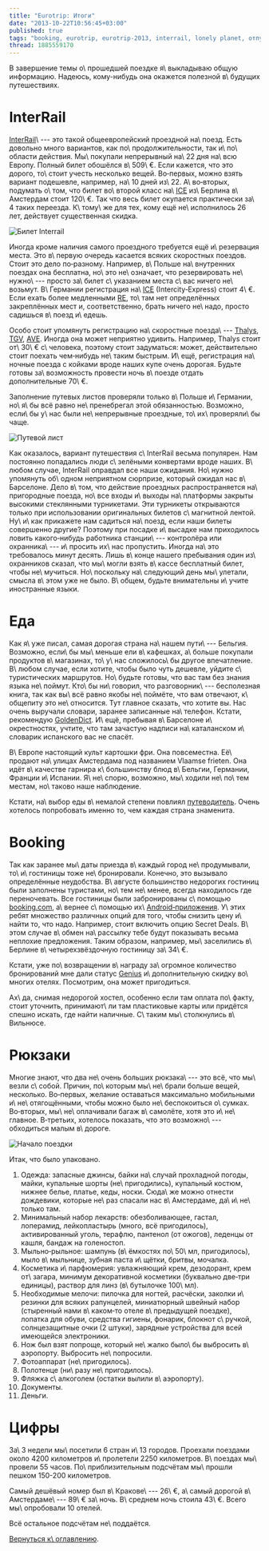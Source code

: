 ```yaml
---
title: "Eurotrip: Итоги"
date: "2013-10-22T10:56:45+03:00"
published: true
tags: "booking, eurotrip, eurotrip-2013, interrail, lonely planet, отпуск, путешествие, фотки"
thread: 1885559170
---
```


В завершение темы о\ прошедшей поездке я\ выкладываю общую информацию. Надеюсь, кому-нибудь она окажется полезной
в\ будущих путешествиях.

# InterRail

[InterRail]\ --- это такой общеевропейский проездной на\ поезд. Есть довольно много вариантов, как
по\ продолжительности, так и\ по\ области действия. Мы\ покупали непрерывный на\ 22 дня на\ всю Европу. Полный билет
обошёлся в\ 509\ €. Если кажется, что это дорого, то\ стоит учесть несколько вещей. Во&#8209;первых, можно взять вариант
подешевле, например, на\ 10 дней из\ 22. А\ во&#8209;вторых, подумать о\ том, что билет во\ второй класс на\ [ICE]
из\ Берлина в\ Амстердам стоит 120\ €. Так что весь билет окупается практически за\ 4 таких переезда. К\ тому\ же для
тех, кому ещё не\ исполнилось 26 лет, действует существенная скидка.

![Билет Interrail](/images/travel/2013-08-eurotrip/interrail-cover.jpg)

Иногда кроме наличия самого проездного требуется ещё и\ резервация места. Это в\ первую очередь касается всяких
скоростных поездов. Стоит это дело по&#8209;разному. Например, в\ Польше на\ внутренних поездах она бесплатна, но\ это
не\ означает, что резервировать не\ нужно\ --- просто за\ билет с\ указанием места с\ вас ничего не\ возьмут.
В\ Германии регистрация на\ [ICE] (Intercity&#8209;Express) стоит 4\ €. Если ехать более медленными [RE], то\ там нет
определённых закреплённых мест и, соответственно, брать ничего не\ надо, просто садишься в\ поезд и\ едешь.

Особо стоит упомянуть регистрацию на\ скоростные поезда\ --- [Thalys], [TGV], [AVE]. Иногда она может неприятно удивить.
Например, Thalys стоит от\ 30\ € с\ человека, поэтому стоит задуматься: может, действительно стоит поехать
чем&#8209;нибудь не\ таким быстрым. И\ ещё, регистрация на\ ночные поезда с койками вроде наших купе очень дорогая.
Будьте готовы за\ возможность провести ночь в\ поезде отдать дополнительные 70\ €.

Заполнение путевых листов проверяли только в\ Польше и\ Германии, но\ я\ бы всё равно не\ пренебрегал этой обязанностью.
Возможно, если\ бы у\ нас были не\ непрерывные проездные, то\ их\ проверяли\ бы чаще.

![Путевой лист](/images/travel/2013-08-eurotrip/interrail-timetable.jpg)

Как оказалось, вариант путешествия с\ InterRail весьма популярен. Нам постоянно попадались люди с\ зелёными конвертами
вроде наших. В\ любом случае, InterRail оправдал все наши ожидания. Но\ нужно упомянуть об\ одном неприятном сюрпризе,
который ожидал нас в\ Барселоне. Дело в\ том, что действие проездных распространяется на\ пригородные поезда, но\ все
входы и\ выходы на\ платформы закрыты высокими стеклянными турникетами. Эти турникеты открываются только при
использовании оригинальных билетов с\ магнитной лентой. Ну\ и\ как прикажете нам садиться на\ поезд, если наши билеты
совершенно другие? Поэтому при посадке и\ высадке нам приходилось ловить какого&#8209;нибудь работника станции\ ---
контролёра или охранника\ --- и\ просить их\ нас пропустить. Иногда на\ это требовалось минут десять. Лишь в\ конце
нашего пребывания один из\ охранников сказал, что мы\ могли взять в\ кассе бесплатный билет, чтобы не\ мучиться.
Но\ поскольку на\ следующий день мы\ улетали, смысла в\ этом уже не было. В\ общем, будьте внимательны и\ учите
иностранные языки.

# Еда

Как я\ уже писал, самая дорогая страна на\ нашем пути\ --- Бельгия. Возможно, если\ бы мы\ меньше ели в\ кафешках,
а\ больше покупали продуктов в\ магазинах, то\ у\ нас сложилось\ бы другое впечатление. В\ любом случае, если хотите,
чтобы было чуть дешевле, уйдите с\ туристических маршрутов. Но\ будьте готовы, что вас там без знания языка не\ поймут.
Кто\ бы ни\ говорил, что разговорник\ --- бесполезная книга, так как вы\ всё равно якобы не\ поймёте, что вам отвечают,
к\ общепиту это не\ относится. Тут главное сказать, что хотите вы. Нас очень выручали словари, заранее записанные
на\ телефон. Кстати, рекомендую [GoldenDict]. И\ ещё, пребывая в\ Барселоне и\ окрестностях, учтите, что там зачастую
надписи на\ каталанском и\ словарик испанского вас не спасёт.

В\ Европе настоящий культ картошки фри. Она повсеместна. Её\ продают на\ улицах Амстердама под названием Vlaamse
frieten. Она идёт в\ качестве гарнира к\ большинству блюд в\ Бельгии, Германии, Франции и\ Испании. Я\ не\ спорю,
возможно, мы\ ходили не\ по\ тем местам, но\ таково наше наблюдение.

Кстати, на\ выбор еды в\ немалой степени повлиял [путеводитель][lonely-planet]. Очень хотелось попробовать именно то,
чем каждая страна знаменита.

# Booking

Так как заранее мы\ даты приезда в\ каждый город не\ продумывали, то\ и\ гостиницы тоже не\ бронировали. Конечно,
это вызывало определённые неудобства. В\ августе большинство недорогих гостиниц были заполнены туристами, но\ тем
не\ менее, всегда находилось где переночевать. Все гостиницы были забронированы с\ помощью [booking.com], а\ вернее
с\ помощью их\ [Android&#8209;приложения][booking-app]. У\ этих ребят множество различных опций для того, чтобы снизить
цену и\ найти то, что надо. Например, стоит включить опцию Secret Deals. В\ этом случае в\ обмен на\ рассылку тебе будут
показывать весьма неплохие предложения. Таким образом, например, мы\ заселились в\ Берлине в\ четырехзвёздочную
гостиницу за\ 34\ €.

Кстати, уже по\ возвращении в\ награду за\ огромное количество бронирований мне дали статус [Genius] и\ дополнительную
скидку во\ многих отелях. Посмотрим, она может пригодиться.

Ах\ да, снимая недорогой хостел, особенно если там оплата по\ факту, стоит уточнить, принимают\ ли там пластиковые карты
или придётся спешно искать, где найти наличные. С\ таким мы\ столкнулись в\ Вильнюсе.

# Рюкзаки

Многие знают, что два не\ очень больших рюкзака\ --- это всё, что мы\ везли с\ собой. Причин, по\ которым мы\ не\ брали
больше вещей, несколько. Во&#8209;первых, желание оставаться максимально мобильными и\ не\ отягощёнными, чтобы можно
было не\ беспокоиться о\ сумках. Во&#8209;вторых, мы\ не\ оплачивали багаж в\ самолёте, хотя это и\ не\ главное.
В&#8209;третьих, хотелось показать, что это возможно\ --- обходиться малым в\ дороге.

![Начало поездки](/images/travel/2013-08-eurotrip/minsk-backpacks.jpg)

Итак, что было упаковано.

1. Одежда: запасные джинсы, байки на\ случай прохладной погоды, майки, купальные шорты (не\ пригодились), купальный
  костюм, нижнее белье, платье, кеды, носки. Сюда\ же можно отнести дождевики, которые не\ раз спасали нас
  в\ Амстердаме, да\ и\ не\ только там.
2. Минимальный набор лекарств: обезболивающее, гастал, лоперамид, лейкопластырь (много, всё пригодилось), активированный
  уголь, терафлю, пантенол (от ожогов), леденцы от кашля, бандаж на голеностоп.
3. Мыльно&#8209;рыльное: шампунь (в\ ёмкостях по\ 50\ мл, пригодилось), мыло в\ мыльнице, зубная паста и\ щётки, бритвы,
  мочалка.
4. Косметика и\ парфюмерия: увлажняющий крем, дезодорант, крем от\ загара, минимум декоративной косметики (буквально
  две&#8209;три единицы), раствор для линз (в\ бутылочке 100\ мл).
5. Необходимые мелочи: пилочка для ногтей, расчёски, заколки и\ резинки для всяких рапунцелей, миниатюрный швейный набор
  (стыренный нами в\ каком&#8209;то отеле в\ предыдущей поездке), лопатка для обуви, средства гигиены, фонарик, блокнот
  с\ ручкой, солнцезащитные очки (2 штуки), зарядные устройства для всей имеющейся электроники.
6. Нож был взят попроще, который не\ жалко было\ бы выбросить в\ аэропорту. Выбросить не\ попросили.
7. Фотоаппарат (не\ пригодилось).
8. Полотенце (ни\ разу не\ пригодилось).
9. Фляжка с\ алкоголем (остатки вылили в\ аэропорту).
10. Документы.
11. Деньги.

# Цифры

За\ 3 недели мы\ посетили 6 стран и\ 13 городов. Проехали поездами около 4200 километров и\ пролетели 2250 километров.
В\ поездах мы\ провели 55 часов. По\ приблизительным подсчётам мы\ прошли пешком 150-200 километров.

Самый дешёвый номер был в\ Кракове\ --- 26\ €, а\ самый дорогой в\ Амстердаме\ --- 89\ € за\ ночь. В\ среднем ночь
стоила 43\ €. Всего мы\ опробовали 10 отелей.

Всё остальное подсчётам не\ поддаётся.

[Вернуться к\ оглавлению](/post/eurotrip-2013/).


[AVE]: http://en.wikipedia.org/wiki/AVEhttp://en.wikipedia.org/wiki/AVE
[booking.com]: http://www.booking.com/
[booking-app]: https://play.google.com/store/apps/details?id=com.booking
[Genius]: http://vimeo.com/69317087
[GoldenDict]: https://play.google.com/store/apps/details?id=mobi.goldendict.android
[ICE]: http://www.bahn.com/i/view/GBR/en/trains/overview/ice.shtml
[InterRail]: http://www.interrail.eu/
[lonely-planet]: http://dikmax.name/post/lonely-planet/
[RE]: http://www.bahn.com/i/view/GBR/en/trains/overview/regional_and_urban_trains.shtml
[TGV]: http://www.raileurope.com/european-trains/tgv/index.html
[Thalys]: https://www.thalys.com/

